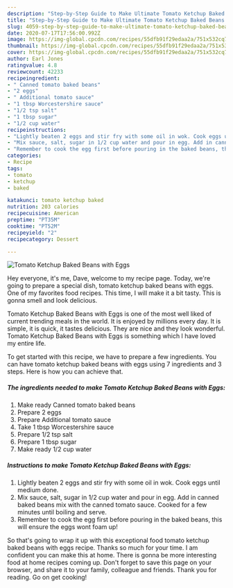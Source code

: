 ```yaml
---
description: "Step-by-Step Guide to Make Ultimate Tomato Ketchup Baked Beans with Eggs"
title: "Step-by-Step Guide to Make Ultimate Tomato Ketchup Baked Beans with Eggs"
slug: 4059-step-by-step-guide-to-make-ultimate-tomato-ketchup-baked-beans-with-eggs
date: 2020-07-17T17:56:00.992Z
image: https://img-global.cpcdn.com/recipes/55dfb91f29edaa2a/751x532cq70/tomato-ketchup-baked-beans-with-eggs-recipe-main-photo.jpg
thumbnail: https://img-global.cpcdn.com/recipes/55dfb91f29edaa2a/751x532cq70/tomato-ketchup-baked-beans-with-eggs-recipe-main-photo.jpg
cover: https://img-global.cpcdn.com/recipes/55dfb91f29edaa2a/751x532cq70/tomato-ketchup-baked-beans-with-eggs-recipe-main-photo.jpg
author: Earl Jones
ratingvalue: 4.8
reviewcount: 42233
recipeingredient:
- " Canned tomato baked beans"
- "2 eggs"
- " Additional tomato sauce"
- "1 tbsp Worcestershire sauce"
- "1/2 tsp salt"
- "1 tbsp sugar"
- "1/2 cup water"
recipeinstructions:
- "Lightly beaten 2 eggs and stir fry with some oil in wok. Cook eggs until medium done."
- "Mix sauce, salt, sugar in 1/2 cup water and pour in egg. Add in canned baked beans mix with the canned tomato sauce. Cooked for a few minutes until boiling and serve."
- "Remember to cook the egg first before pouring in the baked beans, this will ensure the eggs wont foam up!"
categories:
- Recipe
tags:
- tomato
- ketchup
- baked

katakunci: tomato ketchup baked 
nutrition: 203 calories
recipecuisine: American
preptime: "PT35M"
cooktime: "PT52M"
recipeyield: "2"
recipecategory: Dessert

---
```



![Tomato Ketchup Baked Beans with Eggs](https://img-global.cpcdn.com/recipes/55dfb91f29edaa2a/751x532cq70/tomato-ketchup-baked-beans-with-eggs-recipe-main-photo.jpg)

Hey everyone, it's me, Dave, welcome to my recipe page. Today, we're going to prepare a special dish, tomato ketchup baked beans with eggs. One of my favorites food recipes. This time, I will make it a bit tasty. This is gonna smell and look delicious.



Tomato Ketchup Baked Beans with Eggs is one of the most well liked of current trending meals in the world. It is enjoyed by millions every day. It is simple, it is quick, it tastes delicious. They are nice and they look wonderful. Tomato Ketchup Baked Beans with Eggs is something which I have loved my entire life.


To get started with this recipe, we have to prepare a few ingredients. You can have tomato ketchup baked beans with eggs using 7 ingredients and 3 steps. Here is how you can achieve that.

<!--inarticleads1-->

##### The ingredients needed to make Tomato Ketchup Baked Beans with Eggs:

1. Make ready  Canned tomato baked beans
1. Prepare 2 eggs
1. Prepare  Additional tomato sauce
1. Take 1 tbsp Worcestershire sauce
1. Prepare 1/2 tsp salt
1. Prepare 1 tbsp sugar
1. Make ready 1/2 cup water




<!--inarticleads2-->

##### Instructions to make Tomato Ketchup Baked Beans with Eggs:

1. Lightly beaten 2 eggs and stir fry with some oil in wok. Cook eggs until medium done.
1. Mix sauce, salt, sugar in 1/2 cup water and pour in egg. Add in canned baked beans mix with the canned tomato sauce. Cooked for a few minutes until boiling and serve.
1. Remember to cook the egg first before pouring in the baked beans, this will ensure the eggs wont foam up!




So that's going to wrap it up with this exceptional food tomato ketchup baked beans with eggs recipe. Thanks so much for your time. I am confident you can make this at home. There is gonna be more interesting food at home recipes coming up. Don't forget to save this page on your browser, and share it to your family, colleague and friends. Thank you for reading. Go on get cooking!
